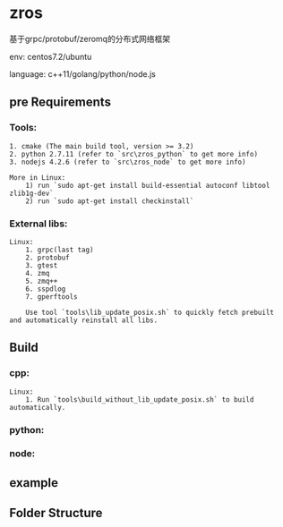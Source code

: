 # zros

基于grpc/protobuf/zeromq的分布式网络框架

env: centos7.2/ubuntu

language: c++11/golang/python/node.js


## pre Requirements

### Tools:
    1. cmake (The main build tool, version >= 3.2)
    2. python 2.7.11 (refer to `src\zros_python` to get more info)
    3. nodejs 4.2.6 (refer to `src\zros_node` to get more info)

    More in Linux:
        1) run `sudo apt-get install build-essential autoconf libtool zlib1g-dev`
        2) run `sudo apt-get install checkinstall`

### External libs:
    Linux:
        1. grpc(last tag)
        2. protobuf
        3. gtest
        4. zmq
        5. zmq++
        6. sspdlog
        7. gperftools

        Use tool `tools\lib_update_posix.sh` to quickly fetch prebuilt  and automatically reinstall all libs.

## Build

### cpp:
    Linux:
        1. Run `tools\build_without_lib_update_posix.sh` to build automatically.

### python:

### node:

## example

## Folder Structure
